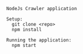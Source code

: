 ```````````````````````````````````
NodeJs Crawler application

Setup:
  git clone <repo>
  npm install

Running the application:
  npm start
```````````````````````````````````